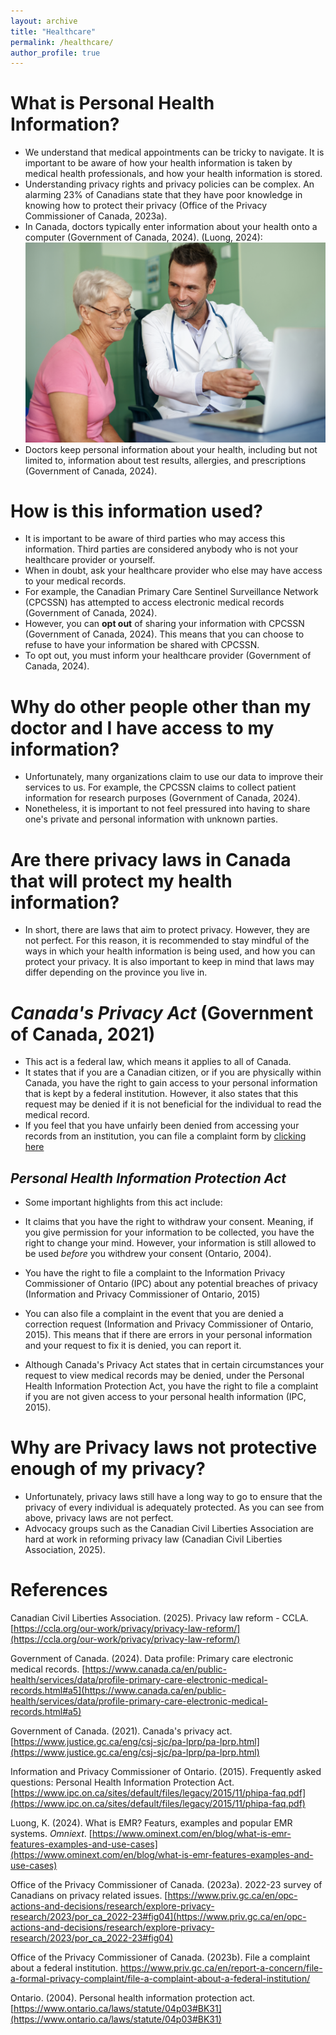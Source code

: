 ```yaml
---
layout: archive
title: "Healthcare"
permalink: /healthcare/
author_profile: true
---
```

# What is Personal Health Information?
- We understand that medical appointments can be tricky to navigate. It is important to be aware of how your health information is taken by medical health professionals, and how your health information is stored.
- Understanding privacy rights and privacy policies can be complex. An alarming 23% of Canadians state that they have poor knowledge in knowing how to protect their privacy (Office of the Privacy Commissioner of Canada, 2023a).
- In Canada, doctors typically enter information about your health onto a computer (Government of Canada, 2024).
(Luong, 2024):
![doctor Image](../images/doctor.png)
- Doctors keep personal information about your health, including but not limited to, information about test results, allergies, and prescriptions (Government of Canada, 2024).

# How is this information used?
- It is important to be aware of third parties who may access this information. Third parties are considered anybody who is not your healthcare provider or yourself.
- When in doubt, ask your healthcare provider who else may have access to your medical records.
- For example, the Canadian Primary Care Sentinel Surveillance Network (CPCSSN) has attempted to access electronic medical records (Government of Canada, 2024).
- However, you can **opt out** of sharing your information with CPCSSN (Government of Canada, 2024). This means that you can choose to refuse to have your information be shared with CPCSSN.
- To opt out, you must inform your healthcare provider (Government of Canada, 2024).

# Why do other people other than my doctor and I have access to my information?
- Unfortunately, many organizations claim to use our data to improve their services to us. For example, the CPCSSN claims to collect patient information for research purposes (Government of Canada, 2024).
- Nonetheless, it is important to not feel pressured into having to share one's private and personal information with unknown parties.

# Are there privacy laws in Canada that will protect my health information?
- In short, there are laws that aim to protect privacy. However, they are not perfect. For this reason, it is recommended to stay mindful of the ways in which your health information is being used, and how you can protect your privacy. It is also important to keep in mind that laws may differ depending on the province you live in.

# *Canada's Privacy Act* (Government of Canada, 2021)
- This act is a federal law, which means it applies to all of Canada.
- It states that if you are a Canadian citizen, or if you are physically within Canada, you have the right to gain access to your personal information that is kept by a federal institution. However, it also states that this request may be denied if it is not beneficial for the individual to read the medical record.
- If you feel that you have unfairly been denied from accessing your records from an institution, you can file a complaint form by [clicking here](https://www.priv.gc.ca/en/report-a-concern/file-a-formal-privacy-complaint/file-a-complaint-about-a-federal-institution/)

## *Personal Health Information Protection Act* 
- Some important highlights from this act include:
- It claims that you have the right to withdraw your consent. Meaning, if you give permission for your information to be collected, you have the right to change your mind. However, your information is still allowed to be used *before* you withdrew your consent (Ontario, 2004).

- You have the right to file a complaint to the Information Privacy Commissioner of Ontario (IPC) about any potential breaches of privacy (Information and Privacy Commissioner of Ontario, 2015)
- You can also file a complaint in the event that you are denied a correction request (Information and Privacy Commissioner of Ontario, 2015). This means that if there are errors in your personal information and your request to fix it is denied, you can report it.
- Although Canada's Privacy Act states that in certain circumstances your request to view medical records may be denied, under the Personal Health Information Protection Act, you have the right to file a complaint if you are not given access to your personal health information (IPC, 2015).

# Why are Privacy laws not protective enough of my privacy?
- Unfortunately, privacy laws still have a long way to go to ensure that the privacy of every individual is adequately protected. As you can see from above, privacy laws are not perfect.
- Advocacy groups such as the Canadian Civil Liberties Association are hard at work in reforming privacy law (Canadian Civil Liberties Association, 2025).

# References
Canadian Civil Liberties Association. (2025). Privacy law reform - CCLA. [https://ccla.org/our-work/privacy/privacy-law-reform/](https://ccla.org/our-work/privacy/privacy-law-reform/)

Government of Canada. (2024). Data profile: Primary care electronic medical records. [https://www.canada.ca/en/public-health/services/data/profile-primary-care-electronic-medical-records.html#a5](https://www.canada.ca/en/public-health/services/data/profile-primary-care-electronic-medical-records.html#a5)

Government of Canada. (2021). Canada's privacy act. [https://www.justice.gc.ca/eng/csj-sjc/pa-lprp/pa-lprp.html](https://www.justice.gc.ca/eng/csj-sjc/pa-lprp/pa-lprp.html)

Information and Privacy Commissioner of Ontario. (2015). Frequently asked questions: Personal Health Information Protection Act. [https://www.ipc.on.ca/sites/default/files/legacy/2015/11/phipa-faq.pdf](https://www.ipc.on.ca/sites/default/files/legacy/2015/11/phipa-faq.pdf)

Luong, K. (2024). What is EMR? Featurs, examples and popular EMR systems. *Omniext*. [https://www.ominext.com/en/blog/what-is-emr-features-examples-and-use-cases](https://www.ominext.com/en/blog/what-is-emr-features-examples-and-use-cases)

Office of the Privacy Commissioner of Canada. (2023a). 2022-23 survey of Canadians on privacy related issues. [https://www.priv.gc.ca/en/opc-actions-and-decisions/research/explore-privacy-research/2023/por_ca_2022-23#fig04](https://www.priv.gc.ca/en/opc-actions-and-decisions/research/explore-privacy-research/2023/por_ca_2022-23#fig04)

Office of the Privacy Commissioner of Canada. (2023b). File a complaint about a federal institution. https://www.priv.gc.ca/en/report-a-concern/file-a-formal-privacy-complaint/file-a-complaint-about-a-federal-institution/

Ontario. (2004). Personal health information protection act. [https://www.ontario.ca/laws/statute/04p03#BK31](https://www.ontario.ca/laws/statute/04p03#BK31)
